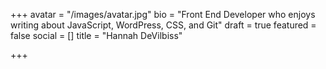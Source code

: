 +++
avatar = "/images/avatar.jpg"
bio = "Front End Developer who enjoys writing about JavaScript, WordPress, CSS, and Git"
draft = true
featured = false
social = []
title = "Hannah DeVilbiss"

+++
